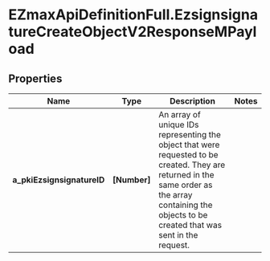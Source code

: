 # EZmaxApiDefinitionFull.EzsignsignatureCreateObjectV2ResponseMPayload

## Properties

Name | Type | Description | Notes
------------ | ------------- | ------------- | -------------
**a_pkiEzsignsignatureID** | **[Number]** | An array of unique IDs representing the object that were requested to be created.  They are returned in the same order as the array containing the objects to be created that was sent in the request. | 


